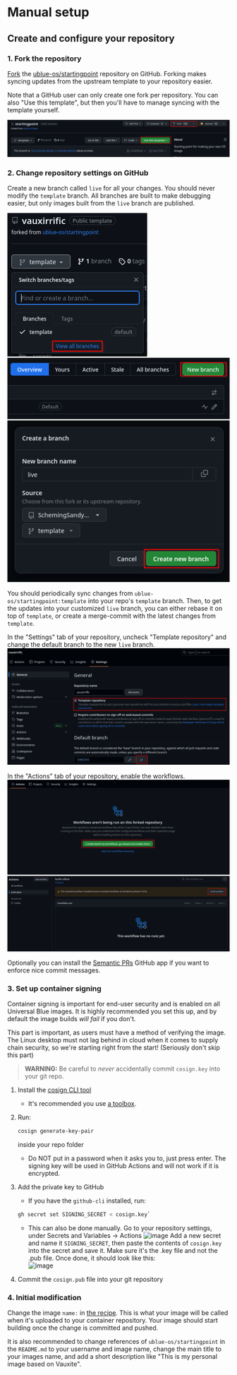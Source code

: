 # Manual setup

## Create and configure your repository

### 1. Fork the repository

[Fork](https://docs.github.com/en/get-started/quickstart/fork-a-repo#forking-a-repository) the [ublue-os/startingpoint](https://github.com/ublue-os/startingpoint) repository on GitHub. Forking makes syncing updates from the upstream template to your repository easier.

Note that a GitHub user can only create one fork per repository. You can also "Use this template", but then you'll have to manage syncing with the template yourself.

![](repo-create.png)

### 2. Change repository settings on GitHub

Create a new branch called `live` for all your changes. You should never modify the `template` branch. All branches are built to make debugging easier, but only images built from the `live` branch are published.

![](create-branch-1.png)
![](create-branch-2.png)
![](create-branch-3.png)

You should periodically sync changes from `ublue-os/startingpoint:template` into your repo's `template` branch. Then, to get the updates into your customized `live` branch, you can either rebase it on top of `template`, or create a merge-commit with the latest changes from `template`.

In the "Settings" tab of your repository, uncheck "Template repository" and change the default branch to the new `live` branch.
![](default-branch.png)

In the "Actions" tab of your repository, enable the workflows.
![](actions.png)
![](actions-2.png)

Optionally you can install the [Semantic PRs](https://github.com/marketplace/semantic-prs) GitHub app if you want to enforce nice commit messages.

### 3. Set up container signing

Container signing is important for end-user security and is enabled on all Universal Blue images. It is highly recommended you set this up, and by default the image builds *will fail* if you don't.

This part is important, as users must have a method of verifying the image. The Linux desktop must not lag behind in cloud when it comes to supply chain security, so we're starting right from the start! (Seriously don't skip this part)

> **WARNING:** Be careful to *never* accidentally commit `cosign.key` into your git repo.

1. Install the [cosign CLI tool](https://edu.chainguard.dev/open-source/sigstore/cosign/how-to-install-cosign/)
    - It's recommended you use [a toolbox](https://universal-blue.org/guide/toolbox/).

2. Run:

    ```bash
    cosign generate-key-pair
    ```

    inside your repo folder
    - Do NOT put in a password when it asks you to, just press enter. The signing key will be used in GitHub Actions and will not work if it is encrypted.
  
3. Add the private key to GitHub
    - If you have the `github-cli` installed, run:
  
    ```bash
    gh secret set SIGNING_SECRET < cosign.key`
    ```

    - This can also be done manually. Go to your repository settings, under Secrets and Variables -> Actions
    ![image](https://user-images.githubusercontent.com/1264109/216735595-0ecf1b66-b9ee-439e-87d7-c8cc43c2110a.png)
    Add a new secret and name it `SIGNING_SECRET`, then paste the contents of `cosign.key` into the secret and save it. Make sure it's the .key file and not the .pub file. Once done, it should look like this:  
    ![image](https://user-images.githubusercontent.com/1264109/216735690-2d19271f-cee2-45ac-a039-23e6a4c16b34.png)
  
4. Commit the `cosign.pub` file into your git repository

### 4. Initial modification

Change the image `name:` in [the recipe](https://github.com/ublue-os/startingpoint/blob/template/recipe.yml). This is what your image will be called when it's uploaded to your container repository. Your image should start building once the change is committed and pushed.

It is also recommended to change references of `ublue-os/startingpoint` in the `README.md` to your username and image name, change the main title to your images name, and add a short description like "This is my personal image based on Vauxite".
